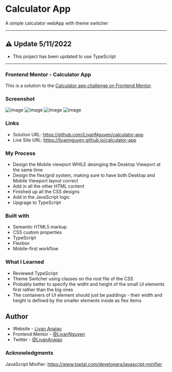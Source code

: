 # Calculator App
 A simple calculator webApp with theme switcher
 
 ---
## **⚠️ Update 5/11/2022**
- This project has been updated to use TypeScript
---


### Frontend Mentor - Calculator App
This is a solution to the [Calculator app challenge on Frontend Mentor](https://www.frontendmentor.io/challenges/calculator-app-9lteq5N29).

### Screenshot
![image](https://user-images.githubusercontent.com/50958126/195990213-1623a08b-106d-4ad8-bda6-3bd0deeefcec.png)
![image](https://user-images.githubusercontent.com/50958126/195990224-6cc04a10-655d-4ec5-91ec-7b1a68e219c8.png)
![image](https://user-images.githubusercontent.com/50958126/195990236-17711c37-933d-430d-8ee2-4d7fae6672c4.png)
![image](https://user-images.githubusercontent.com/50958126/195990273-3ec530ff-3e24-47ec-9181-a02e985a8c09.png)


### Links
- Solution URL: https://github.com/LiyanNguyen/calculator-app
- Live Site URL: https://liyannguyen.github.io/calculator-app

### My Process
- Design the Mobile viewport WHILE desinging the Desktop Viewport at the same time
- Design the flex/grid system, making sure to have both Desktop and Mobile Viewport layout correct
- Add in all the other HTML content
- Finished up all the CSS designs
- Add in the JavaScript logic
- Upgrage to TypeScript

### Built with
- Semantic HTML5 markup
- CSS custom properties
- TypeScript
- Flexbox
- Mobile-first workflow

### What I Learned
- Reviewed TypeScript
- Theme Switcher using classes on the root file of the CSS
- Probably better to specify the widht and height of the small UI elements first rather than the big ones
- The containers of UI element should just be paddings - their width and height is defined by the smaller elements inside as flex items

## Author
- Website - [Liyan Anajao](https://liyannguyen.github.io/Portfolio)
- Frontend Mentor - [@LiyanNguyen](https://frontendmentor.io/profile/LiyanNguyen)
- Twitter - [@LiyanAnajao](https://twitter.com/LiyanAnajao)

### Acknowledgments
JavaScript Minifier:
https://www.toptal.com/developers/javascript-minifier
